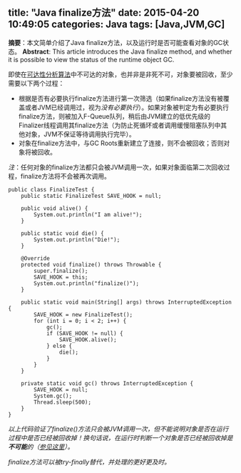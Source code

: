 title: "Java finalize方法"
date: 2015-04-20 10:49:05
categories: Java
tags: [Java,JVM,GC]
---
**摘要**：本文简单介绍了Java finalize方法，以及运行时是否可能查看对象的GC状态。
**Abstract**: This article introduces the Java finalize method, and whether it is possible to view the status of the runtime object GC.
<!-- more -->

即使在[可达性分析算法](/2015/04/20/java-gc-reference/)中不可达的对象，也并非是非死不可，对象要被回收，至少需要以下两个过程：
* 根据是否有必要执行finalize方法进行第一次筛选（如果finalize方法没有被覆盖或者JVM已经调用过，视为*没有必要执行*）。如果对象被判定为有必要执行finalize方法，则被加入F-Queue队列，稍后由JVM建立的低优先级的Finalizer线程调用其finalize方法（为防止死循环或者调用缓慢阻塞队列中其他对象，JVM不保证等待调用执行完毕）。
* 对象在finalize方法中，与GC Roots重新建立了连接，则不会被回收；否则对象将被回收。

*注*：任何对象的finalize方法都只会被JVM调用一次，如果对象面临第二次回收过程，finalize方法将不会被再次调用。

    public class FinalizeTest {
        public static FinalizeTest SAVE_HOOK = null;
    
        public void alive() {
            System.out.println("I am alive!");
        }
    
        public static void die() {
            System.out.println("Die!");
        }
    
        @Override
        protected void finalize() throws Throwable {
            super.finalize();
            SAVE_HOOK = this;
            System.out.println("finalize()");
        }
    
        public static void main(String[] args) throws InterruptedException {
            SAVE_HOOK = new FinalizeTest();
            for (int i = 0; i < 2; i++) {
                gc();
                if (SAVE_HOOK != null) {
                    SAVE_HOOK.alive();
                } else {
                    die();
                }
            }
        }
    
        private static void gc() throws InterruptedException {
            SAVE_HOOK = null;
            System.gc();
            Thread.sleep(500);
        }
    }
    
*以上代码验证了finalize()方法只会被JVM调用一次，但不能说明对象是否在运行过程中是否已经被回收掉！换句话说，在运行时判断一个对象是否已经被回收掉是**不可能**的（[参见这里](http://stackoverflow.com/questions/4223956/check-if-object-can-be-fetched-by-garbage-collector)）。*

*finalize方法可以被try-finally替代，并处理的更好更及时。*